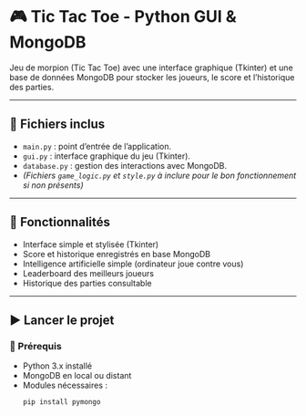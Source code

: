 # 🎮 Tic Tac Toe - Python GUI & MongoDB

Jeu de morpion (Tic Tac Toe) avec une interface graphique (Tkinter) et une base de données MongoDB pour stocker les joueurs, le score et l’historique des parties.

---

## 📁 Fichiers inclus

- `main.py` : point d’entrée de l’application.
- `gui.py` : interface graphique du jeu (Tkinter).
- `database.py` : gestion des interactions avec MongoDB.
- *(Fichiers `game_logic.py` et `style.py` à inclure pour le bon fonctionnement si non présents)*

---

## 🎯 Fonctionnalités

- Interface simple et stylisée (Tkinter)
- Score et historique enregistrés en base MongoDB
- Intelligence artificielle simple (ordinateur joue contre vous)
- Leaderboard des meilleurs joueurs
- Historique des parties consultable

---

## ▶️ Lancer le projet

### 🔧 Prérequis
- Python 3.x installé
- MongoDB en local ou distant
- Modules nécessaires :
  ```bash
  pip install pymongo
